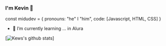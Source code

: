 ### I'm Kevin 👋

  const midudev = {
    pronouns: "he" I "him",
    code: [Javascript, HTML, CSS]
    }

  - 🌱 I’m currently learning ... in Alura
  
  [![Kews's github stats](https://github-readme-stats.vercel.app/api?username=Kewc)]
  
<!--
**Kewc/Kewc** is a ✨ _special_ ✨ repository because its `README.md` (this file) appears on your GitHub profile.

Here are some ideas to get you started:

- 🔭 I’m currently working on ...
- 🌱 I’m currently learning ... in Alura
- 👯 I’m looking to collaborate on ...
- 🤔 I’m looking for help with ...
- 💬 Ask me about ...
- 📫 How to reach me: ...
- 😄 Pronouns: ...
- ⚡ Fun fact: ...
-->
